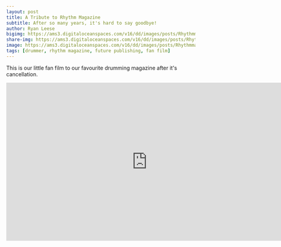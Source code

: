```yaml
---
layout: post
title: A Tribute to Rhythm Magazine
subtitle: After so many years, it's hard to say goodbye!
author: Ryan Leese
bigimg: https://ams3.digitaloceanspaces.com/v16/dd/images/posts/Rhythmmag-header.jpg
share-img: https://ams3.digitaloceanspaces.com/v16/dd/images/posts/Rhythmmag-shareimage.jpg
image: https://ams3.digitaloceanspaces.com/v16/dd/images/posts/Rhythmmag-sq.jpg
tags: [drummer, rhythm magazine, future publishing, fan film]
---
```



This is our little fan film to our favourite drumming magazine after it's cancellation.

<iframe width="750" height="422" src="https://www.youtube.com/embed/N0YGd-4vU3s" frameborder="0" allow="accelerometer; autoplay; encrypted-media; gyroscope; picture-in-picture" allowfullscreen></iframe>